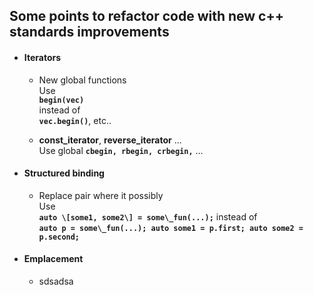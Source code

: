 ## Some points to refactor code with new c++ standards improvements

*   #### Iterators

    *   New global functions  
        Use  
        **`begin(vec)`**  
        instead of  
        **`vec.begin()`**, etc..

    *   **const\_iterator**, **reverse\_iterator** ...  
        Use global **`cbegin, rbegin, crbegin,`** ...
    
*   #### Structured binding

    *   Replace pair where it possibly  
        Use  
        **`auto \[some1, some2\] = some\_fun(...);`**
        instead of  
        **`auto p = some\_fun(...);
        auto some1 = p.first;
        auto some2 = p.second;`**
*   #### Emplacement

    *   sdsadsa